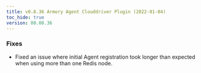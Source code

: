 ```yaml
---
title: v0.8.36 Armory Agent Clouddriver Plugin (2022-01-04)
toc_hide: true
version: 00.08.36
---
```


### Fixes

* Fixed an issue where initial Agent registration took longer than expected when using more than one Redis node.
